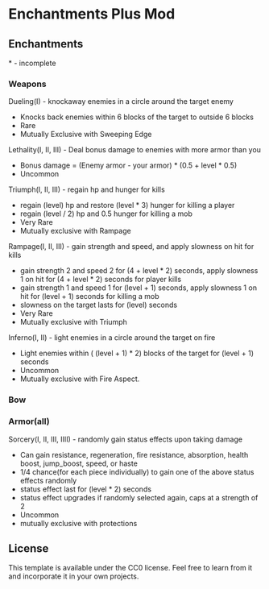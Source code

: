 # Enchantments Plus Mod

## Enchantments
\* - incomplete
### Weapons
Dueling(I) - knockaway enemies in a circle around the target enemy
  - Knocks back enemies within 6 blocks of the target to outside 6 blocks
  - Rare
  - Mutually Exclusive with Sweeping Edge

  
Lethality(I, II, III) - Deal bonus damage to enemies with more armor than you
  - Bonus damage = (Enemy armor - your armor) * (0.5 + level * 0.5)
  - Uncommon
  
Triumph(I, II, III) - regain hp and hunger for kills
  - regain (level) hp and restore (level * 3) hunger for killing a player
  - regain (level / 2) hp and 0.5 hunger for killing a mob
  - Very Rare
  - Mutually exclusive with Rampage
  
Rampage(I, II, III) - gain strength and speed, and apply slowness on hit for kills
  - gain strength 2 and speed 2 for (4 + level * 2) seconds, apply slowness 1 on hit for (4 + level * 2) seconds for player kills
  - gain strength 1 and speed 1 for (level + 1) seconds, apply slowness 1  on hit for (level + 1) seconds for killing a mob
  - slowness on the target lasts for (level) seconds 
  - Very Rare
  - Mutually exclusive with Triumph
 
Inferno(I, II) - light enemies in a circle around the target on fire
  - Light enemies within ( (level + 1) * 2) blocks of the target for (level + 1) seconds
  - Uncommon
  - Mutually exclusive with Fire Aspect.
### Bow


### Armor(all)
Sorcery(I, II, III, IIII) - randomly gain status effects upon taking damage
  - Can gain resistance, regeneration, fire resistance, absorption, health boost, jump_boost, speed, or haste
  - 1/4 chance(for each piece individually) to gain one of the above status effects randomly
  - status effect last for (level * 2) seconds
  - status effect upgrades if randomly selected again, caps at a strength of 2
  - Uncommon
  - mutually exclusive with protections
  
## License

This template is available under the CC0 license. Feel free to learn from it and incorporate it in your own projects.
